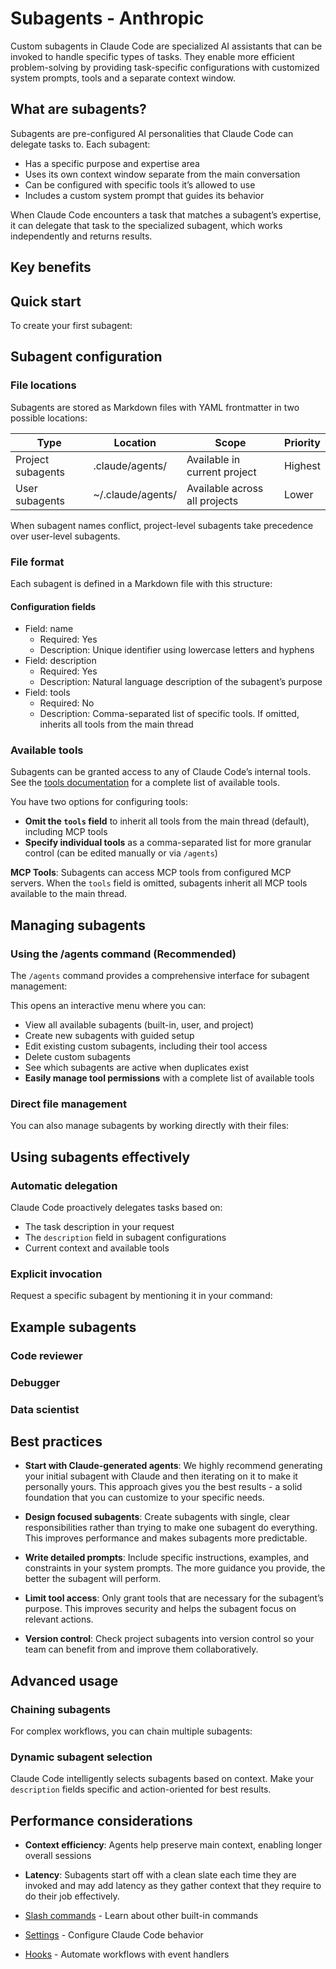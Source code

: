 # Subagents - Anthropic
Custom subagents in Claude Code are specialized AI assistants that can be invoked to handle specific types of tasks. They enable more efficient problem-solving by providing task-specific configurations with customized system prompts, tools and a separate context window.

What are subagents?
-------------------

Subagents are pre-configured AI personalities that Claude Code can delegate tasks to. Each subagent:

*   Has a specific purpose and expertise area
*   Uses its own context window separate from the main conversation
*   Can be configured with specific tools it’s allowed to use
*   Includes a custom system prompt that guides its behavior

When Claude Code encounters a task that matches a subagent’s expertise, it can delegate that task to the specialized subagent, which works independently and returns results.

Key benefits
------------

Quick start
-----------

To create your first subagent:

Subagent configuration
----------------------

### File locations

Subagents are stored as Markdown files with YAML frontmatter in two possible locations:


|Type             |Location         |Scope                        |Priority|
|-----------------|-----------------|-----------------------------|--------|
|Project subagents|.claude/agents/  |Available in current project |Highest |
|User subagents   |~/.claude/agents/|Available across all projects|Lower   |


When subagent names conflict, project-level subagents take precedence over user-level subagents.

### File format

Each subagent is defined in a Markdown file with this structure:

#### Configuration fields



* Field: name
  * Required: Yes
  * Description: Unique identifier using lowercase letters and hyphens
* Field: description
  * Required: Yes
  * Description: Natural language description of the subagent’s purpose
* Field: tools
  * Required: No
  * Description: Comma-separated list of specific tools. If omitted, inherits all tools from the main thread


### Available tools

Subagents can be granted access to any of Claude Code’s internal tools. See the [tools documentation](about:/en/docs/claude-code/settings#tools-available-to-claude) for a complete list of available tools.

You have two options for configuring tools:

*   **Omit the `tools` field** to inherit all tools from the main thread (default), including MCP tools
*   **Specify individual tools** as a comma-separated list for more granular control (can be edited manually or via `/agents`)

**MCP Tools**: Subagents can access MCP tools from configured MCP servers. When the `tools` field is omitted, subagents inherit all MCP tools available to the main thread.

Managing subagents
------------------

### Using the /agents command (Recommended)

The `/agents` command provides a comprehensive interface for subagent management:

This opens an interactive menu where you can:

*   View all available subagents (built-in, user, and project)
*   Create new subagents with guided setup
*   Edit existing custom subagents, including their tool access
*   Delete custom subagents
*   See which subagents are active when duplicates exist
*   **Easily manage tool permissions** with a complete list of available tools

### Direct file management

You can also manage subagents by working directly with their files:

Using subagents effectively
---------------------------

### Automatic delegation

Claude Code proactively delegates tasks based on:

*   The task description in your request
*   The `description` field in subagent configurations
*   Current context and available tools

### Explicit invocation

Request a specific subagent by mentioning it in your command:

Example subagents
-----------------

### Code reviewer

### Debugger

### Data scientist

Best practices
--------------

*   **Start with Claude-generated agents**: We highly recommend generating your initial subagent with Claude and then iterating on it to make it personally yours. This approach gives you the best results - a solid foundation that you can customize to your specific needs.
    
*   **Design focused subagents**: Create subagents with single, clear responsibilities rather than trying to make one subagent do everything. This improves performance and makes subagents more predictable.
    
*   **Write detailed prompts**: Include specific instructions, examples, and constraints in your system prompts. The more guidance you provide, the better the subagent will perform.
    
*   **Limit tool access**: Only grant tools that are necessary for the subagent’s purpose. This improves security and helps the subagent focus on relevant actions.
    
*   **Version control**: Check project subagents into version control so your team can benefit from and improve them collaboratively.
    

Advanced usage
--------------

### Chaining subagents

For complex workflows, you can chain multiple subagents:

### Dynamic subagent selection

Claude Code intelligently selects subagents based on context. Make your `description` fields specific and action-oriented for best results.

Performance considerations
--------------------------

*   **Context efficiency**: Agents help preserve main context, enabling longer overall sessions
*   **Latency**: Subagents start off with a clean slate each time they are invoked and may add latency as they gather context that they require to do their job effectively.

*   [Slash commands](https://docs.anthropic.com/en/docs/claude-code/slash-commands) - Learn about other built-in commands
*   [Settings](https://docs.anthropic.com/en/docs/claude-code/settings) - Configure Claude Code behavior
*   [Hooks](https://docs.anthropic.com/en/docs/claude-code/hooks) - Automate workflows with event handlers